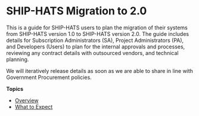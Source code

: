 # SHIP-HATS Migration to 2.0

<!--This document provides information for migrating from SHIP-HATS version 1.0 to SHIP-HATS version 2.0  -->
This is a guide for SHIP-HATS users to plan the migration of their systems from SHIP-HATS version 1.0 to SHIP-HATS version 2.0. The guide includes details for Subscription Administrators (SA), Project Administrators (PA), and Developers (Users) to plan for the internal approvals and processes, reviewing any contract details with outsourced vendors, and technical planning.  

We will iteratively release details as soon as we are able to share in line with Government Procurement policies.    


**Topics**
- [Overview](ship-hats-migration-overview)
- [What to Expect](ship-hats-migration-what-to-expect)
<!--- [Migration]()
- [Change Management]()
- [Annex]()-->